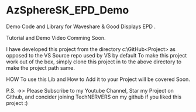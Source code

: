 # AzSphereSK_EPD_Demo
 Demo Code and Library for Waveshare & Good Displays EPD .

 Tutorial and Demo Video Comming Soon. 

I have developed this project from the directory 
c:\GitHub\<Project>
as opposed to the VS Source repo used by VS by default 
 To make this project work out of the box, simply clone this project in to the above directory to make the project path same.

 HOW To use this Lib and How to Add it to your Project will be covered Soon. 

 

 P.S. ->> Please Subscribe to my Youtube Channel, Star my Project on Github, and concider joining TechNERVERS on my github if you liked this project :)
